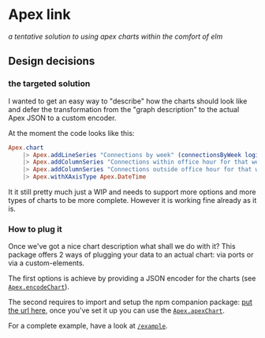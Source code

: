 # Apex link

*a tentative solution to using apex charts within the comfort of elm*

## Design decisions

### the targeted solution

I wanted to get an easy way to "describe" how the charts should look like and defer the transformation from the "graph description" to the actual Apex JSON to a custom encoder.

At the moment the code looks like this: 

```elm
Apex.chart
    |> Apex.addLineSeries "Connections by week" (connectionsByWeek logins)
    |> Apex.addColumnSeries "Connections within office hour for that week" (dayTimeConnectionByWeek logins)
    |> Apex.addColumnSeries "Connections outside office hour for that week" (outsideOfficeHourConnectionByWeek logins)
    |> Apex.withXAxisType Apex.DateTime

```

It it still pretty much just a WIP and needs to support more options and more types of charts to be more complete.
However it is working fine already as it is.


### How to plug it

Once we've got a nice chart description what shall we do with it? 
This package offers 2 ways of plugging your data to an actual chart: via ports or via a custom-elements.

The first options is achieve by providing a JSON encoder for the charts (see [`Apex.encodeChart`](Apex#encodeChart)).

The second requires to import and setup the npm companion package: [put the url here](), once you've set it up you can use the [`Apex.apexChart`](Apex#apexChart).

For a complete example, have a look at [`/example`](https://github.com/leojpod/elm-apex-charts-link/tree/master/example).
